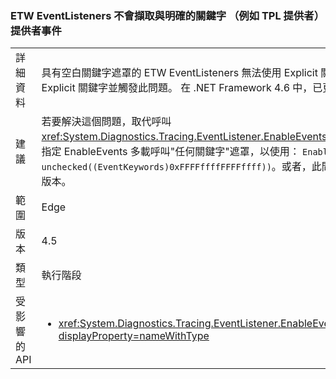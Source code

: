 ### <a name="etw-eventlisteners-do-not-capture-events-from-providers-with-explicit-keywords-like-the-tpl-provider"></a>ETW EventListeners 不會擷取與明確的關鍵字 （例如 TPL 提供者） 提供者事件

|   |   |
|---|---|
|詳細資料|具有空白關鍵字遮罩的 ETW EventListeners 無法使用 Explicit 關鍵字從提供者正確地擷取事件。 在 .NET Framework 4.5 中，TPL 提供者已開始提供 Explicit 關鍵字並觸發此問題。 在 .NET Framework 4.6 中，已更新 EventListeners，因此不會再發生此問題。|
|建議|若要解決這個問題，取代呼叫<xref:System.Diagnostics.Tracing.EventListener.EnableEvents(System.Diagnostics.Tracing.EventSource,System.Diagnostics.Tracing.EventLevel)>明確指定 EnableEvents 多載呼叫&quot;任何關鍵字&quot;遮罩，以使用： <code>EnableEvents(eventSource, level, unchecked((EventKeywords)0xFFFFffffFFFFffff))</code>。或者，此問題在.NET Framework 4.6 中已修正問題，而且定址方式可透過升級至.NET Framework 的版本。|
|範圍|Edge|
|版本|4.5|
|類型|執行階段|
|受影響的 API|<ul><li><xref:System.Diagnostics.Tracing.EventListener.EnableEvents(System.Diagnostics.Tracing.EventSource,System.Diagnostics.Tracing.EventLevel)?displayProperty=nameWithType></li></ul>|

